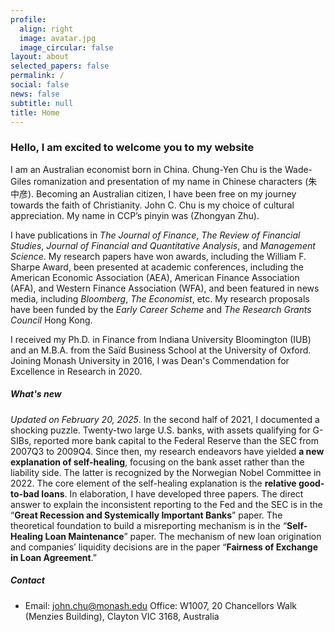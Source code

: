 ```yaml
---
profile:
  align: right
  image: avatar.jpg
  image_circular: false
layout: about
selected_papers: false
permalink: /
social: false
news: false
subtitle: null
title: Home
---
```

### Hello, I am excited to welcome you to my website

I am an Australian economist born in China. Chung-Yen Chu is the Wade-Giles romanization and presentation of my name in Chinese characters (朱中彦). Becoming an Australian citizen, I have been free on my journey towards the faith of Christianity. John C. Chu is my choice of cultural appreciation. My name in CCP’s pinyin was (Zhongyan Zhu).

I have publications in *The Journal of Finance*, *The Review of Financial Studies*, *Journal of Financial and Quantitative Analysis*, and *Management Science*. My research papers have won awards, including the William F. Sharpe Award, been presented at academic conferences, including the American Economic Association (AEA), American Finance Association (AFA), and Western Finance Association (WFA), and been featured in news media, including *Bloomberg*, *The Economist*, etc. My research proposals have been funded by the *Early Career Scheme* and *The Research Grants Council* Hong Kong.

I received my Ph.D. in Finance from Indiana University Bloomington (IUB) and an M.B.A. from the Saïd Business School at the University of Oxford. Joining Monash University in 2016, I was Dean's Commendation for Excellence in Research in 2020.

##### W﻿hat's new

*Updated on February 20, 2025*. In the second half of 2021, I documented a shocking puzzle. Twenty-two large U.S. banks, with assets qualifying for G-SIBs, reported more bank capital to the Federal Reserve than the SEC from 2007Q3 to 2009Q4. Since then, my research endeavors have yielded **a new explanation of self-healing**, focusing on the bank asset rather than the liability side. The latter is recognized by the Norwegian Nobel Committee in 2022. The core element of the self-healing explanation is the **relative good-to-bad loans**. In elaboration, I have developed three papers. The direct answer to explain the inconsistent reporting to the Fed and the SEC is in the “**Great Recession and Systemically Important Banks**” paper. The theoretical foundation to build a misreporting mechanism is in the “**Self-Healing Loan Maintenance**” paper. The mechanism of new loan origination and companies’ liquidity decisions are in the paper “**Fairness of Exchange in Loan Agreement**.”

##### Contact

* Email: <a href="mailto:john.chu@monash.edu">john.chu@monash.edu</a> Office: W1007, 20 Chancellors Walk (Menzies Building), Clayton VIC 3168, Australia